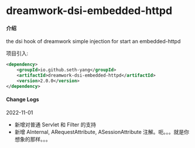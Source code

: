 # dreamwork-dsi-embedded-httpd

#### 介绍
the dsi hook of dreamwork simple injection for start an embedded-httpd

项目引入:
```xml
<dependency>
    <groupId>io.github.seth-yang</groupId>
    <artifactId>dreamwork-dsi-embedded-httpd</artifactId>
    <version>2.0.0</version>
</dependency>
```

#### Change Logs
2022-11-01
- 新增对普通 Servlet 和 Filter 的支持
- 新增 AInternal, ARequestAttribute, ASessionAttribute 注解。呃。。。就是你想象的那样。。。